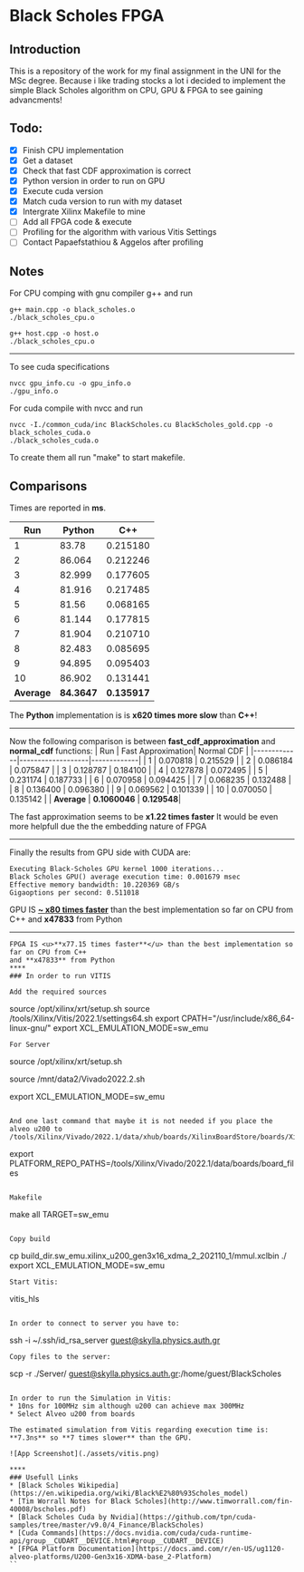 # Black Scholes FPGA

## Introduction

This is a repository of the work for my final assignment in the UNI for the MSc degree. Because i like trading stocks a lot i decided to implement the simple Black Scholes algorithm on CPU, GPU & FPGA to see gaining advancments!

## Todo:

- [x] Finish CPU implementation
- [x] Get a dataset
- [x] Check that fast CDF approximation is correct
- [x] Python version in order to run on GPU
- [x] Execute cuda version
- [x] Match cuda version to run with my dataset
- [x] Intergrate Xilinx Makefile to mine
- [ ] Add all FPGA code & execute
- [ ] Profiling for the algorithm with various Vitis Settings
- [ ] Contact Papaefstathiou & Aggelos after profiling

## Notes

For CPU comping with gnu compiler g++ and run

```
g++ main.cpp -o black_scholes.o
./black_scholes_cpu.o
```

```
g++ host.cpp -o host.o
./black_scholes_cpu.o
```

---

To see cuda specifications

```
nvcc gpu_info.cu -o gpu_info.o
./gpu_info.o
```

For cuda compile with nvcc and run

```
nvcc -I./common_cuda/inc BlackScholes.cu BlackScholes_gold.cpp -o black_scholes_cuda.o
./black_scholes_cuda.o
```

To create them all run "make" to start makefile.

## Comparisons

Times are reported in **ms**.

| Run         | Python      | C++          |
| ----------- | ----------- | ------------ |
| 1           | 83.78       | 0.215180     |
| 2           | 86.064      | 0.212246     |
| 3           | 82.999      | 0.177605     |
| 4           | 81.916      | 0.217485     |
| 5           | 81.56       | 0.068165     |
| 6           | 81.144      | 0.177815     |
| 7           | 81.904      | 0.210710     |
| 8           | 82.483      | 0.085695     |
| 9           | 94.895      | 0.095403     |
| 10          | 86.902      | 0.131441     |
| **Average** | **84.3647** | **0.135917** |

The **Python** implementation is is **x620 times more slow** than **C++**!

---

Now the following comparison is between **fast_cdf_approximation** and **normal_cdf** functions:
| Run | Fast Approximation| Normal CDF |
|-------------|-------------------|-------------|
| 1 | 0.070818 | 0.215529 |
| 2 | 0.086184 | 0.075847 |
| 3 | 0.128787 | 0.184100 |
| 4 | 0.127878 | 0.072495 |
| 5 | 0.231174 | 0.187733 |
| 6 | 0.070958 | 0.094425 |
| 7 | 0.068235 | 0.132488 |
| 8 | 0.136400 | 0.096380 |
| 9 | 0.069562 | 0.101339 |
| 10 | 0.070050 | 0.135142 |
| **Average** | **0.1060046** | **0.129548**|

The fast approximation seems to be **x1.22 times faster**
It would be even more helpfull due the the embedding nature of FPGA

---

Finally the results from GPU side with CUDA are:

```
Executing Black-Scholes GPU kernel 1000 iterations...
Black Scholes GPU() average execution time: 0.001679 msec
Effective memory bandwidth: 10.220369 GB/s
Gigaoptions per second: 0.511018

```

GPU IS <u>**~ x80 times faster**</u> than the best implementation so far on CPU from C++
and **x47833** from Python

---

```
FPGA IS <u>**x77.15 times faster**</u> than the best implementation so far on CPU from C++
and **x47833** from Python
****
### In order to run VITIS

Add the required sources
```

source /opt/xilinx/xrt/setup.sh
source /tools/Xilinx/Vitis/2022.1/settings64.sh
export CPATH="/usr/include/x86_64-linux-gnu/"
export XCL_EMULATION_MODE=sw_emu

```
For Server
```

source /opt/xilinx/xrt/setup.sh

<!-- source /tools/Xilinx/Vitis/2023.1/settings64.sh -->

source /mnt/data2/Vivado2022.2.sh

<!-- source /tools/Xilinx/Vitis/2019.2/settings64.sh -->

export XCL_EMULATION_MODE=sw_emu

```

And one last command that maybe it is not needed if you place the alveo u200 to /tools/Xilinx/Vivado/2022.1/data/xhub/boards/XilinxBoardStore/boards/Xilinx
```

export PLATFORM_REPO_PATHS=/tools/Xilinx/Vivado/2022.1/data/boards/board_files

```

Makefile
```

make all TARGET=sw_emu

```

Copy build
```

cp build_dir.sw_emu.xilinx_u200_gen3x16_xdma_2_202110_1/mmul.xclbin ./
export XCL_EMULATION_MODE=sw_emu

```
Start Vitis:
```

vitis_hls

```

In order to connect to server you have to:
```

ssh -i ~/.ssh/id_rsa_server guest@skylla.physics.auth.gr

```
Copy files to the server:
```

scp -r ./Server/ guest@skylla.physics.auth.gr:/home/guest/BlackScholes

```

In order to run the Simulation in Vitis:
* 10ns for 100MHz sim although u200 can achieve max 300MHz
* Select Alveo u200 from boards

The estimated simulation from Vitis regarding execution time is:
**7.3ns** so **7 times slower** than the GPU.

![App Screenshot](./assets/vitis.png)

****
### Usefull Links
* [Black Scholes Wikipedia](https://en.wikipedia.org/wiki/Black%E2%80%93Scholes_model)
* [Tim Worrall Notes for Black Scholes](http://www.timworrall.com/fin-40008/bscholes.pdf)
* [Black Scholes Cuda by Nvidia](https://github.com/tpn/cuda-samples/tree/master/v9.0/4_Finance/BlackScholes)
* [Cuda Commands](https://docs.nvidia.com/cuda/cuda-runtime-api/group__CUDART__DEVICE.html#group__CUDART__DEVICE)
* [FPGA Platform Documentation](https://docs.amd.com/r/en-US/ug1120-alveo-platforms/U200-Gen3x16-XDMA-base_2-Platform)
``
```
